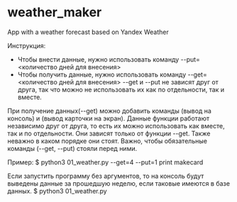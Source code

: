 # weather_maker
 App with a weather forecast based on Yandex Weather
 
 Инструкция:

- Чтобы внести данные, нужно использовать команду --put=<количество дней для внесения>
- Чтобы получить данные, нужно использовать команду --get=<количество дней для внесения>
--get и --put не зависят друг от друга, так что можно не использовать их как по отдельности, так и вместе.

При получение данных(--get) можно добавить команды <print> (вывод на консоль) и <makecard> (вывод карточки на экран). Данные функции работают независимо друг от друга, то есть их можно использовать как вместе, так и по отдельности. Они зависят только от функции --get. Также неважно в каком порядке они стоят. Важно, чтобы обязательные команды (--get, --put) стояли перед ними.

Пример:
$ python3 01_weather.py --get=4 --put=1 print makecard

Если запустить программу без аргументов, то на консоль будут выведены данные за прошедшую неделю, если таковые имеются в базе данных.
$ python3 01_weather.py
